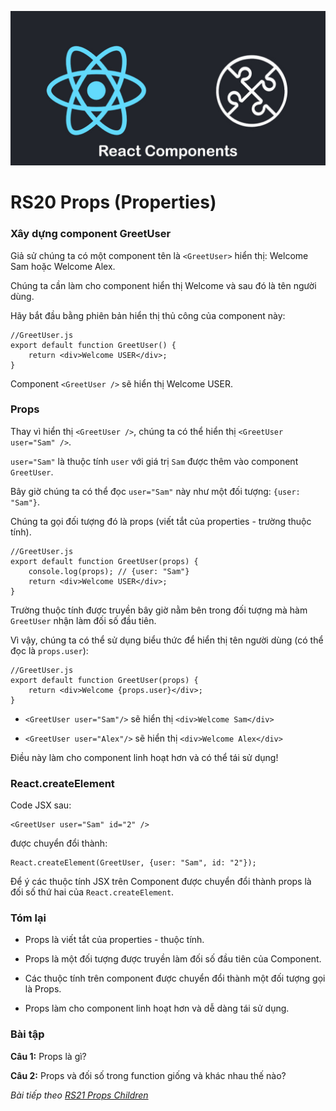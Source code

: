 ![Create-HTML-1](images/components.jpg)

# RS20 Props (Properties)

### Xây dựng component GreetUser

Giả sử chúng ta có một component tên là `<GreetUser>` hiển thị: Welcome Sam hoặc Welcome Alex.

Chúng ta cần làm cho component hiển thị Welcome và sau đó là tên người dùng.

Hãy bắt đầu bằng phiên bản hiển thị thủ công của component này:

```
//GreetUser.js
export default function GreetUser() {
    return <div>Welcome USER</div>;
}
```

Component `<GreetUser />` sẽ hiển thị Welcome USER.

### Props

Thay vì hiển thị `<GreetUser />`, chúng ta có thể hiển thị `<GreetUser user="Sam" />`.

`user="Sam"` là thuộc tính `user` với giá trị `Sam` được thêm vào component `GreetUser`.

Bây giờ chúng ta có thể đọc `user="Sam"` này như một đối tượng: `{user: "Sam"}`.

Chúng ta gọi đối tượng đó là props (viết tắt của properties - trường thuộc tính).

```
//GreetUser.js
export default function GreetUser(props) {
    console.log(props); // {user: "Sam"}
    return <div>Welcome USER</div>;
}
```

Trường thuộc tính được truyền bây giờ nằm bên trong đối tượng mà hàm `GreetUser` nhận làm đối số đầu tiên.

Vì vậy, chúng ta có thể sử dụng biểu thức để hiển thị tên người dùng (có thể đọc là `props.user`):

```
//GreetUser.js
export default function GreetUser(props) {
    return <div>Welcome {props.user}</div>;
}
```

- `<GreetUser user="Sam"/>` sẽ hiển thị `<div>Welcome Sam</div>`

- `<GreetUser user="Alex"/>` sẽ hiển thị `<div>Welcome Alex</div>`

Điều này làm cho component linh hoạt hơn và có thể tái sử dụng!

### React.createElement

Code JSX sau:

```
<GreetUser user="Sam" id="2" />
```

được chuyển đổi thành:

```
React.createElement(GreetUser, {user: "Sam", id: "2"});
```

Để ý các thuộc tính JSX trên Component được chuyển đổi thành props là đối số thứ hai của `React.createElement`.

### Tóm lại

- Props là viết tắt của properties - thuộc tính.

- Props là một đối tượng được truyền làm đối số đầu tiên của Component.

- Các thuộc tính trên component được chuyển đổi thành một đối tượng gọi là Props.

- Props làm cho component linh hoạt hơn và dễ dàng tái sử dụng.

### Bài tập

**Câu 1:** Props là gì?

**Câu 2:** Props và đối số trong function giống và khác nhau thế nào?

*Bài tiếp theo [RS21 Props Children](/lesson/session/session_021_props_children.md)*
